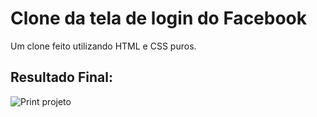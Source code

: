 # Clone da tela de login do Facebook

Um clone feito utilizando HTML e CSS puros.


## Resultado Final:

![Print projeto](/Clone-Facebook-Login/IMG/to/printscreen-projeto.png?raw=true "Resultado Final")
